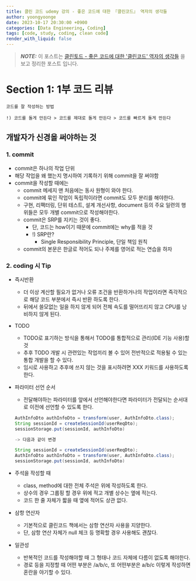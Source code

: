 ```yaml
---
title: 클린 코드 udemy 강의 - 좋은 코드에 대한 『클린코드』 역자의 생각들
author: yoongyoonge
date: 2023-10-17 20:30:00 +0900
categories: [Data Engineering, Coding]
tags: [code, study, coding, clean code]
render_with_liquid: false
---
```


> **_NOTE:_** 이 포스트는 [클린토드 - 좋은 코드에 대한 '클린코드' 역자의 생각들](https://www.udemy.com/course/yeipvrxp/) 을 보고 정리한 포스트 입니다.


# Section 1: 1부 코드 리뷰

```text
코드를 잘 작성하는 방법

!) 코드를 돌게 만든다 > 코드를 제대로 돌게 만든다 > 코드를 빠르게 돌게 만든다
```

## 개발자가 신경을 써야하는 것 

### 1. commit
- commit은 하나의 작업 단위
- 해당 작업을 왜 했는지 명시하여 기록하기 위해 commit을 잘 써야함
- commit을 작성할 때에는
    - commit 메세지 맨 처음에는 동사 원형이 와야 한다.
    - commit에 묶인 작업이 독립적이라면 commit도 모두 분리를 해야한다.
    - 구현, 리팩터링, 단위 테스트, 설계 개선사항, document 등의 주요 일련의 행위들은 모두 개별 commit으로 작성해야한다.
    - commit은 SRP를 지키는 것이 좋다.
        - 단, 코드는 how이기 때문에 commit에는 why를 적을 것
        - !) SRP란?
            - Single Responsibility Principle, 단일 책임 원칙
    - commit의 본문은 한글로 적어도 되나 주제를 영어로 적는 연습을 하자


### 2. coding 시 Tip

- 즉시반환
    - 더 이상 계산할 필요가 없거나 오류 조건을 반환하거나의 작업이라면 즉각적으로 해당 코드 부분에서 즉시 반환 하도록 한다.
    - 뒤에서 쓸모없는 일을 하지 않게 되어 전체 속도를 떨어뜨리지 않고 CPU를 낭비하지 않게 된다.

- TODO
    - TODO로 표기하는 방식을 통해서 TODO를 통합적으로 관리(IDE 기능 사용)할 것
    - 추후 TODO 개발 시 관련있는 작업끼리 볼 수 있어 전반적으로 적용될 수 있는 통합 개발을 할 수 있다.
    - 임시로 사용하고 추후에 쓰지 않는 것을 표시하려면 XXX 키워드를 사용하도록 한다.

- 파라미터 선언 순서
    - 전달해야하는 파라미터를 앞에서 선언해야한다면 파라미터가 전달되는 순서대로 이전에 선언할 수 있도록 한다.

    ```java
    AuthInfoDto authInfoDto = transform(user, AuthInfoDto.class);
    String sessionId = createSessionId(userReqDto);
    sessionStorage.put(sessionId, authInfoDto)
    
    -> 다음과 같이 변경
    
    String sessionId = createSessionId(userReqDto);
    AuthInfoDto authInfoDto = transform(user, AuthInfoDto.class);
    sessionStorage.put(sessionId, authInfoDto)
    ```

- 주석을 작성할 때
    - class, method에 대한 전체 주석은 위에 작성하도록 한다.
    - 상수의 경우 그룹핑 할 경우 위에 적고 개별 상수는 옆에 적는다.
    - 코드 한 줄 자체가 짧을 때 옆에 적어도 상관 없다.


- 삼항 연산자
    - 기본적으로 클린코드 책에서는 삼항 연산자 사용을 지양한다.
    - 단, 삼항 연산 자체가 null 체크 등 명확할 경우 사용해도 괜찮다.

- 일관성
    - 반복적인 코드를 작성해야할 때 그 형태나 코드 자체에 다름이 없도록 해야한다.
    - 경로 등을 지정할 때 어떤 부분은 /a/b/c, 또 어떤부분은 a/b/c 이렇게 작성하면 혼란을 야기할 수 있다.